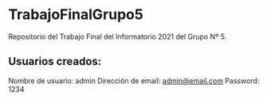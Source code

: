 # TrabajoFinalGrupo5
Repositorio del Trabajo Final del Informatorio 2021 del Grupo Nº 5.

## Usuarios creados:
Nombre de usuario: admin
Dirección de email: admin@email.com
Password: 1234

